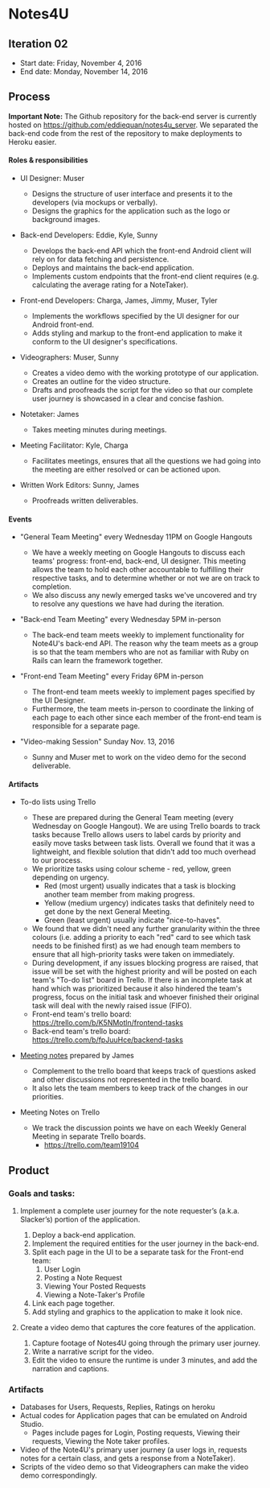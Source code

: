 ﻿# Notes4U

## Iteration 02

 * Start date: Friday, November 4, 2016
 * End date: Monday, November 14, 2016

## Process

**Important Note:** The Github repository for the back-end server is currently hosted on https://github.com/eddiequan/notes4u_server. We separated the back-end code from the rest of the repository to make deployments to Heroku easier.

#### Roles & responsibilities

* UI Designer: Muser
   * Designs the structure of user interface and presents it to the developers (via mockups or verbally).
   * Designs the graphics for the application such as the logo or background images.

* Back-end Developers: Eddie, Kyle, Sunny
   * Develops the back-end API which the front-end Android client will rely on for data fetching and persistence.
   * Deploys and maintains the back-end application.
   * Implements custom endpoints that the front-end client requires (e.g. calculating the average rating for a NoteTaker).
   
* Front-end Developers: Charga, James, Jimmy, Muser, Tyler
   * Implements the workflows specified by the UI designer for our Android front-end.
   * Adds styling and markup to the front-end application to make it conform to the UI designer's specifications.
   
* Videographers: Muser, Sunny
   * Creates a video demo with the working prototype of our application.
   * Creates an outline for the video structure.
   * Drafts and proofreads the script for the video so that our complete user journey is showcased in a clear and concise fashion.
   
* Notetaker: James
  * Takes meeting minutes during meetings.
  
* Meeting Facilitator: Kyle, Charga
  * Facilitates meetings, ensures that all the questions we had going into the meeting are either resolved or can be actioned upon.
  
* Written Work Editors: Sunny, James
    * Proofreads written deliverables.

#### Events

* "General Team Meeting" every Wednesday 11PM on Google Hangouts
   * We have a weekly meeting on Google Hangouts to discuss each teams' progress: front-end, back-end, UI designer. This meeting allows the team to hold each other accountable to fulfilling their respective tasks, and to determine whether or not we are on track to completion.
   * We also discuss any newly emerged tasks we've uncovered and try to resolve any questions we have had during the iteration.

* "Back-end Team Meeting" every Wednesday 5PM in-person
   * The back-end team meets weekly to implement functionality for Note4U's back-end API. The reason why the team meets as a group is so that the team members who are not as familiar with Ruby on Rails can learn the framework together.

* "Front-end Team Meeting" every Friday 6PM in-person
  * The front-end team meets weekly to implement pages specified by the UI Designer.
  * Furthermore, the team meets in-person to coordinate the linking of each page to each other since each member of the front-end team is responsible for a separate page.

* "Video-making Session" Sunday Nov. 13, 2016
   * Sunny and Muser met to work on the video demo for the second deliverable.

#### Artifacts

* To-do lists using Trello
   * These are prepared during the General Team meeting (every Wednesday on Google Hangout). We are using Trello boards to track tasks because Trello allows users to label cards by priority and easily move tasks between task lists. Overall we found that it was a lightweight, and flexible solution that didn't add too much overhead to our process.
   * We prioritize tasks using colour scheme - red, yellow, green depending on urgency.
      * Red (most urgent) usually indicates that a task is blocking another team member from making progress.
      * Yellow (medium urgency) indicates tasks that definitely need to get done by the next General Meeting.
      * Green (least urgent) usually indicate "nice-to-haves".
   * We found that we didn't need any further granularity within the three colours (i.e. adding a priority to each "red" card to see which task needs to be finished first) as we had enough team members to ensure that all high-priority tasks were taken on immediately.
   * During development, if any issues blocking progress are raised, that issue will be set with the highest priority and will be posted on each team's "To-do list" board in Trello. If there is an incomplete task at hand which was prioritized because it also hindered the team's progress, focus on the initial task and whoever finished their original task will deal with the newly raised issue (FIFO).
   * Front-end team's trello board: https://trello.com/b/K5NMotln/frontend-tasks
   * Back-end team's trello board: https://trello.com/b/fpJuuHce/backend-tasks
   
* [Meeting notes](https://github.com/csc301-fall-2016/project-team-19/tree/master/meeting_notes) prepared by James
  * Complement to the trello board that keeps track of questions asked and other discussions not represented in the trello board.
  * It also lets the team members to keep track of the changes in our priorities.

* Meeting Notes on Trello
  * We track the discussion points we have on each Weekly General Meeting in separate Trello boards.
    * https://trello.com/team19104

## Product

### Goals and tasks:

1. Implement a complete user journey for the note requester’s (a.k.a. Slacker’s) portion of the application.
   1. Deploy a back-end application.
   1. Implement the required entities for the user journey in the back-end.
   1. Split each page in the UI to be a separate task for the Front-end team:
      1. User Login
      1. Posting a Note Request
      1. Viewing Your Posted Requests
      1. Viewing a Note-Taker's Profile
    1. Link each page together.
    1. Add styling and graphics to the application to make it look nice.

2. Create a video demo that captures the core features of the application.
   1. Capture footage of Notes4U going through the primary user journey.
   2. Write a narrative script for the video.
   3. Edit the video to ensure the runtime is under 3 minutes, and add the narration and captions.


### Artifacts

* Databases for Users, Requests, Replies, Ratings on heroku
* Actual codes for Application pages that can be emulated on Android Studio.
  * Pages include pages for Login, Posting requests, Viewing their requests, Viewing the Note taker profiles.
* Video of the Note4U's primary user journey (a user logs in, requests notes for a certain class, and gets a response from a NoteTaker).
* Scripts of the video demo so that Videographers can make the video demo correspondingly.

